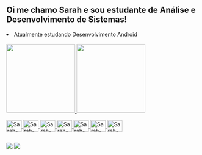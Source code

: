 ## Oi me chamo Sarah e sou estudante de Análise e Desenvolvimento de Sistemas!
<li> Atualmente estudando Desenvolvimento Android</li>
<div style="display: inline_block"><br>
  <a href="https://github.com/imnotsarah">
  <img height="180em" src="https://github-readme-stats.vercel.app/api?username=imnotsarah&show_icons=true&theme=react&include_all_commits-true&count_private-true"/>
  <img height="180em" src="https://github-readme-stats.vercel.app/api/top-langs/?username=imnotsarah&layout=compact&langs_count=16&theme=react"/>
</div>


<div style="display: inline_block"><br>
  <img align="center" alt="Sarah-Python" height="30" width="40" src="https://cdn.jsdelivr.net/gh/devicons/devicon@latest/icons/python/python-original.svg"> 
  <img align="center" alt="Sarah-HTML" height="30" width="40" src="https://cdn.jsdelivr.net/gh/devicons/devicon@latest/icons/html5/html5-original.svg"> 
  <img align="center" alt="Sarah-CSS" height="30" width="40" src="https://cdn.jsdelivr.net/gh/devicons/devicon@latest/icons/css3/css3-original.svg"> 
  <img align="center" alt="Sarah-Bootstrap" height="30" width="40" src="https://cdn.jsdelivr.net/gh/devicons/devicon@latest/icons/bootstrap/bootstrap-original.svg"> 
  <img align="center" alt="Sarah-Android" height="30" width="40" src="https://cdn.jsdelivr.net/gh/devicons/devicon@latest/icons/android/android-original.svg"> 
  <img align="center" alt="Sarah-Java" height="30" width="40" src="https://cdn.jsdelivr.net/gh/devicons/devicon@latest/icons/java/java-original.svg"> 
  <img align="center" alt="Sarah-Kolin" height="30" width="40" src="https://cdn.jsdelivr.net/gh/devicons/devicon@latest/icons/kotlin/kotlin-original.svg"> 
</div>
  
  ##
 
<div> 
  <a href = "mailto:sarahdejesuslima07@gmail.com"><img src="https://img.shields.io/badge/-Gmail-%23333?style=for-the-badge&logo=gmail&logoColor=white" target="_blank"></a>
  <a href="https://www.linkedin.com/in/sarah-de-jesus-lima-9ba820201/" target="_blank"><img src="https://img.shields.io/badge/-LinkedIn-%230077B5?style=for-the-badge&logo=linkedin&logoColor=white" target="_blank"></a>
  
</div>

